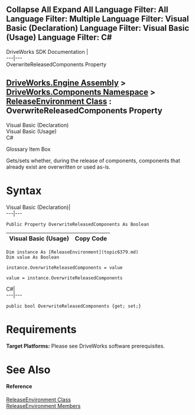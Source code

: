 Collapse All Expand All Language Filter: All  Language Filter: Multiple  Language Filter: Visual Basic (Declaration) Language Filter: Visual Basic (Usage) Language Filter: C#  
---  
DriveWorks SDK Documentation  |   
---|---  
OverwriteReleasedComponents Property   
  
[DriveWorks.Engine Assembly](topic2156.md) > [DriveWorks.Components Namespace](topic6089.md) > [ReleaseEnvironment Class](topic6379.md) : OverwriteReleasedComponents Property  
---  
  
Visual Basic (Declaration)    
Visual Basic (Usage)    
C# 

Glossary Item Box

Gets/sets whether, during the release of components, components that already exist are overwritten or used as-is. 

# Syntax

Visual Basic (Declaration)|   
---|---  
      
    
    Public Property OverwriteReleasedComponents As Boolean  
  
Visual Basic (Usage)| Copy Code  
---|---  
      
    
    Dim instance As [ReleaseEnvironment](topic6379.md)
    Dim value As Boolean
     
    instance.OverwriteReleasedComponents = value
     
    value = instance.OverwriteReleasedComponents  
  
C#|   
---|---  
      
    
    public bool OverwriteReleasedComponents {get; set;}  
  
# Requirements

**Target Platforms:** Please see DriveWorks software prerequisites.

# See Also

#### Reference

[ReleaseEnvironment Class](topic6379.md)   
[ReleaseEnvironment Members](topic6380.md)


